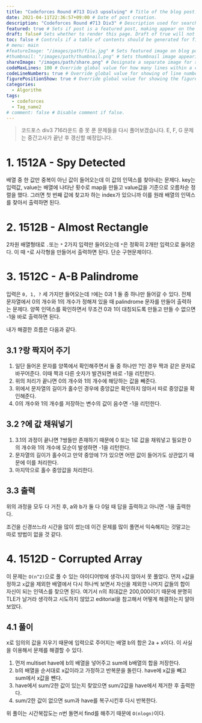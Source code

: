 ```yaml
---
title: "Codeforces Round #713 Div3 upsolving" # Title of the blog post.
date: 2021-04-11T22:36:57+09:00 # Date of post creation.
description: "Codeforces Round #713 Div3" # Description used for search engine.
featured: true # Sets if post is a featured post, making appear on the home page side bar.
draft: false# Sets whether to render this page. Draft of true will not be rendered.
toc: false # Controls if a table of contents should be generated for first-level links automatically.
# menu: main
#featureImage: "/images/path/file.jpg" # Sets featured image on blog post.
#thumbnail: "/images/path/thumbnail.png" # Sets thumbnail image appearing inside card on homepage.
shareImage: "/images/path/share.png" # Designate a separate image for social media sharing.
codeMaxLines: 100 # Override global value for how many lines within a code block before auto-collapsing.
codeLineNumbers: true # Override global value for showing of line numbers within code block.
figurePositionShow: true # Override global value for showing the figure label.
categories:
  - Algorithm
tags:
  - codeforces
  - Tag_name2
# comment: false # Disable comment if false.
---
```


> 코드포스 div3 716라운드 중 못 푼 문제들을 다시 풀어보겠습니다. E, F, G 문제는 중간고사가 끝난 후 갱신할 예정입니다.

# 1. 1512A - Spy Detected

배열 중 한 값만 중복이 아닌 값이 들어오는데 이 값의 인덱스를 찾아내는 문제다. key는 입력값, value는 배열에 나타난 횟수로 map을 만들고 value값을 기준으로 오름차순 정렬을 했다. 그러면 첫 번째 값에 찾고자 하는 index가 있으니까 이를 원래 배열의 인덱스를 찾아서 출력하면 된다.

# 2. 1512B - Almost Rectangle

2차원 배열형태로 `.`또는 `*` 2가지 입력만 들어오는데 `*`은 정확히 2개만 입력으로 들어온다. 이 때 `*`로 사각형을 만들어서 출력하면 된다. 단순 구현문제이다.

# 3. 1512C - A-B Palindrome

입력은 `0, 1, ?` 세 가지만 들어오는데 `?`에는 0과 1 둘 중 하나만 들어갈 수 있다. 전체 문자열에서 0의 개수와 1의 개수가 정해져 있을 때 palindrome 문자를 만들어 출력하는 문제다. 양쪽 인덱스를 확인하면서 무조건 0과 1이 대칭되도록 만들고 만들 수 없으면 -1을 바로 출력하면 된다. 

내가 해결한 흐름은 다음과 같다.

## 3.1 ?랑 짝지어 주기

1. 일단 들어온 문자를 양쪽에서 확인해주면서 둘 중 하나만 ?인 경우 짝과 같은 문자로 바꾸어준다. 이때 짝과 다른 숫자가 발견되면 바로 -1을 리턴한다.
2. 위의 처리가 끝나면 0의 개수와 1의 개수에 해당하는 값을 빼준다.
3. 위에서 문자열의 길이가 홀수인 경우에 중앙값은 확인하지 않아서 따로 중앙값을 확인해준다.
4. 0의 개수와 1의 개수를 저장하는 변수의 값이 음수면 -1을 리턴한다.

## 3.2 ?에 값 채워넣기

1. 3.1의 과정이 끝나면 ?쌍들만 존재하기 때문에 0 또는 1로 값을 채워넣고 필요한 0의 개수와 1의 개수에 모순이 발생하면 -1을 리턴한다.
2. 문자열의 길이가 홀수이고 만약 중앙에 ?가 있으면 어떤 값이 들어가도 상관없기 때문에 이를 처리한다.
3. 마지막으로 홀수 중앙값을 처리한다.

## 3.3 출력

위의 과정을 모두 다 거친 후, a와 b가 둘 다 0일 때 답을 출력하고 아니면 -1을 출력한다.



조건을 신경쓰느라 시간을 많이 썼는데 이건 문제를 많이 풀면서 익숙해지는 것말고는 따로 방법이 없을 것 같다.

# 4. 1512D - Corrupted Array

이 문제는  `O(n^2)`으로 풀 수 있는 아이디어밖에 생각나지 않아서 못 풀었다. 먼저 `x`값을 정하고 `x`값을 제외한 배열에서 다시 하나씩 보면서 자신을 제외한 나머지 값들의 합이 자신이 되는 인덱스를 찾으면 된다. 여기서 n의 최대값은 200,000이기 때문에 분명히 TLE가 날거라 생각하고 시도하지 않았고 editorial을 참고해서 어떻게 해결하는지 알아보았다.

## 4.1 풀이

x로 임의의 값을 지우기 때문에 입력으로 주어지는 배열 b의 합은 2a + x이다. 이 사실을 이용해서 문제를 해결할 수 있다.

1. 먼저 multiset have에 b의 배열을 넣어주고 sum에 b배열의 합을 저장한다.
2. b의 배열을 순서대로 x값이라고 가정하고 반복문을 돌린다. have에 x값을 빼고 sum에서 x값을 뺀다.
3. have에서 sum/2한 값이 있는지 찾았으면 sum/2값을 have에서 제거한 후 출력한다.
4. sum/2한 값이 없으면 sum과 have를 복구시킨후 다시 반복한다.

위 풀이는 시간복잡도는 n번 돌면서 find를 해주기 때문에 `O(nlogn)`이다.
